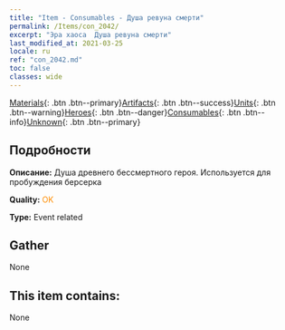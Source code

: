 ```yaml
---
title: "Item - Consumables - Душа ревуна смерти"
permalink: /Items/con_2042/
excerpt: "Эра хаоса  Душа ревуна смерти"
last_modified_at: 2021-03-25
locale: ru
ref: "con_2042.md"
toc: false
classes: wide
---
```

 [Materials](/ru/Items/){: .btn .btn--primary}[Artifacts](/ru/Items/Artifacts/){: .btn .btn--success}[Units](/ru/Items/Units/){: .btn .btn--warning}[Heroes](/ru/Items/Heroes/){: .btn .btn--danger}[Consumables](/ru/Items/Consumables/){: .btn .btn--info}[Unknown](/ru/Items/Unknown/){: .btn .btn--primary}

## Подробности
 **Описание:** Душа древнего бессмертного героя. Используется для пробуждения берсерка

 **Quality:** <span style="color: #FF8C00">OK</span>

 **Type:** Event related

## Gather

  None

## This item contains:

  None

